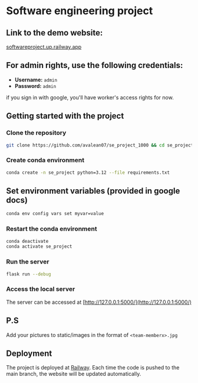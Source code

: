 # Software engineering project

## Link to the demo website:

[softwareproject.up.railway.app](https://softwareproject.up.railway.app/)

## For admin rights, use the following credentials:

- **Username:** `admin`
- **Password:** `admin`

if you sign in with google, you'll have worker's access rights for now.

## Getting started with the project

### Clone the repository

```bash
git clone https://github.com/avalean07/se_project_1000 && cd se_project_1000
```

### Create conda environment

```bash
conda create -n se_project python=3.12 --file requirements.txt
```

## Set environment variables (provided in google docs)

```bash
conda env config vars set myvar=value
```

### Restart the conda environment

```bash
conda deactivate
conda activate se_project
```

### Run the server

```bash
flask run --debug
```

### Access the local server

The server can be accessed at [http://127.0.0.1:5000/](http://127.0.0.1:5000/)

## P.S

Add your pictures to static/images in the format of `<team-memberx>.jpg`

## Deployment

The project is deployed at [Railway](https://railway.com/). Each time the code is pushed to the main branch, the website will be updated automatically.
